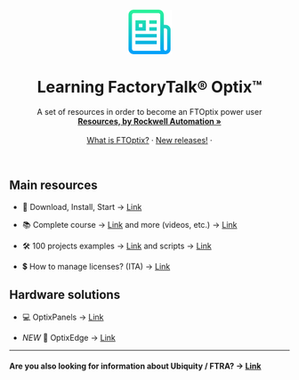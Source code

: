 <!-- PROJECT LOGO -->
<br />
<div align="center">
  <a href="https://github.com/massimovar/LearningFTOptix/blob/main/README.md">
    <img src="images/logo.png" alt="Logo" width="80" height="80">
  </a>

  <h1 align="center">Learning FactoryTalk® Optix™</h1>

  <p align="center">
    A set of resources in order to become an FTOptix power user
    <br />
    <a href="https://www.rockwellautomation.com/en-us/support/documentation/technical/capabilities/optix-portfolio.html"><strong>Resources, by Rockwell Automation »</strong></a>
    <br />
    <br />
    <a href="https://github.com/massimovar/LearningFTOptix/blob/main/pdf/FTOpti_Overview.pdf">What is FTOptix?</a>
    &middot;
    <a href="https://github.com/massimovar/LearningFTOptix/blob/main/chapters/FTOptix_overview.md#latest-releases">New releases!</a>
    &middot;
  </p>
</div>

<br />

<!-- MAIN RESOURCES -->
## Main resources

- 🚀 Download, Install, Start → [Link](./chapters/Download_install_start.md)

- 📚 Complete course →  [Link](https://github.com/massimovar/LearningFTOptix/blob/main/pdf/FTOptix_Technical_training.pdf) and more (videos, etc.) → [Link](./chapters/Learning_material.md)

- 🛠️ 100 projects examples → [Link](https://github.com/FactoryTalk-Optix) and scripts → [Link](https://github.com/massimovar/LearningFTOptix/blob/main/chapters/Ready_to_use_scripts.md)

- 💲 How to manage licenses? (ITA) → [Link](https://www.youtube.com/watch?v=BVXPn04wZ8M&ab_channel=ASEMS.r.l.)

<!-- HARDWARE SOLUTION -->
## Hardware solutions

  - 💻 OptixPanels → [Link](./chapters/OptixPanels_and_co.md)

  - _NEW_ 🎉 OptixEdge → [Link](./chapters/OptixEdge.md)


---

#### Are you also looking for information about Ubiquity / FTRA? -> [Link](https://github.com/massimovar/LearningUbiquityX/)
